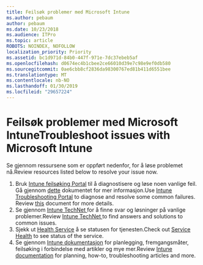 ```yaml
---
title: Feilsøk problemer med Microsoft Intune
ms.author: pebaum
author: pebaum
ms.date: 10/23/2018
ms.audience: ITPro
ms.topic: article
ROBOTS: NOINDEX, NOFOLLOW
localization_priority: Priority
ms.assetid: bc1d971d-84b0-447f-971e-7dc37ebeb5af
ms.openlocfilehash: d0674ec4b1cbee2ce66010d39e7c98e9ef0db580
ms.sourcegitcommit: 0ae6cbb8cf2836da98300767ed81b411d6551bee
ms.translationtype: MT
ms.contentlocale: nb-NO
ms.lasthandoff: 01/30/2019
ms.locfileid: "29657224"
---
```

# <a name="troubleshoot-issues-with-microsoft-intune"></a><span data-ttu-id="7504f-102">Feilsøk problemer med Microsoft Intune</span><span class="sxs-lookup"><span data-stu-id="7504f-102">Troubleshoot issues with Microsoft Intune</span></span>

<span data-ttu-id="7504f-103">Se gjennom ressursene som er oppført nedenfor, for å løse problemet nå.</span><span class="sxs-lookup"><span data-stu-id="7504f-103">Review resources listed below to resolve your issue now.</span></span>
  
1. <span data-ttu-id="7504f-p101">Bruk [Intune feilsøking Portal](https://devicemanagement.microsoft.com/#blade/Microsoft_Intune_DeviceSettings/TroubleshootBlade) til å diagnostisere og løse noen vanlige feil. Gå gjennom [dette](https://docs.microsoft.com/intune/help-desk-operators) dokumentet for mer informasjon.</span><span class="sxs-lookup"><span data-stu-id="7504f-p101">Use [Intune Troubleshooting Portal](https://devicemanagement.microsoft.com/#blade/Microsoft_Intune_DeviceSettings/TroubleshootBlade) to diagnose and resolve some common failures. Review [this](https://docs.microsoft.com/intune/help-desk-operators) document for more details.</span></span>  
2. <span data-ttu-id="7504f-106">Se gjennom [Intune TechNet ](https://social.technet.microsoft.com/forums/home?forum=microsoftintuneprod)for å finne svar og løsninger på vanlige problemer.</span><span class="sxs-lookup"><span data-stu-id="7504f-106">Review [Intune TechNet ](https://social.technet.microsoft.com/forums/home?forum=microsoftintuneprod)to find answers and solutions to common issues.</span></span>  
3. <span data-ttu-id="7504f-107">Sjekk ut [Health Service](https://portal.office.com/AdminPortal/Home#/servicehealth) å se statusen for tjenesten.</span><span class="sxs-lookup"><span data-stu-id="7504f-107">Check out [Service Health](https://portal.office.com/AdminPortal/Home#/servicehealth) to see status of the service.</span></span>   
4. <span data-ttu-id="7504f-108">Se gjennom [Intune dokumentasjon](https://docs.microsoft.com/intune/) for planlegging, fremgangsmåter, feilsøking i forbindelse med artikler og mye mer.</span><span class="sxs-lookup"><span data-stu-id="7504f-108">Review [Intune documentation](https://docs.microsoft.com/intune/) for planning, how-to, troubleshooting articles and more.</span></span> 